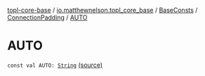 [topl-core-base](../../../index.md) / [io.matthewnelson.topl_core_base](../../index.md) / [BaseConsts](../index.md) / [ConnectionPadding](index.md) / [AUTO](./-a-u-t-o.md)

# AUTO

`const val AUTO: `[`String`](https://kotlinlang.org/api/latest/jvm/stdlib/kotlin/-string/index.html) [(source)](https://github.com/05nelsonm/TorOnionProxyLibrary-Android/blob/master/topl-core-base/src/main/java/io/matthewnelson/topl_core_base/BaseConsts.kt#L194)
